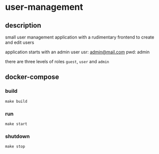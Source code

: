 # user-management

## description
small user management application with a rudimentary frontend to create and edit users

application starts with an admin user
usr: admin@mail.com
pwd: admin

there are three levels of roles `guest`, `user` and `admin`

## docker-compose
### build
`make build`

### run
`make start`

### shutdown
`make stop`
